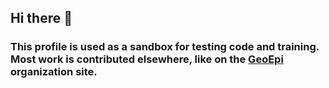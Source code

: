 ## Hi there 👋    
  
### This profile is used as a sandbox for testing code and training.  Most work is contributed elsewhere, like on the [GeoEpi](https://github.com/geoepi) organization site.  
  
